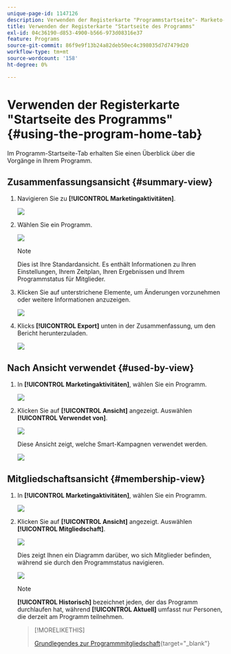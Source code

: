 ```yaml
---
unique-page-id: 1147126
description: Verwenden der Registerkarte "Programmstartseite"- Marketo-Dokumente - Produktdokumentation
title: Verwenden der Registerkarte "Startseite des Programms"
exl-id: 04c36190-d853-4900-b566-973d08316e37
feature: Programs
source-git-commit: 86f9e9f13b24a82deb50ec4c398035d7d7479d20
workflow-type: tm+mt
source-wordcount: '158'
ht-degree: 0%

---
```


# Verwenden der Registerkarte &quot;Startseite des Programms&quot; {#using-the-program-home-tab}

Im Programm-Startseite-Tab erhalten Sie einen Überblick über die Vorgänge in Ihrem Programm.

## Zusammenfassungsansicht {#summary-view}

1. Navigieren Sie zu **[!UICONTROL Marketingaktivitäten]**.

   ![](assets/login-marketing-activities-1.png)

1. Wählen Sie ein Programm.

   ![](assets/image2014-9-18-17-3a1-3a55.png)

   >[!NOTE]
   >
   >Dies ist Ihre Standardansicht. Es enthält Informationen zu Ihren Einstellungen, Ihrem Zeitplan, Ihren Ergebnissen und Ihrem Programmstatus für Mitglieder.

1. Klicken Sie auf unterstrichene Elemente, um Änderungen vorzunehmen oder weitere Informationen anzuzeigen.

   ![](assets/image2014-9-18-17-3a2-3a53.png)

1. Klicks **[!UICONTROL Export]** unten in der Zusammenfassung, um den Bericht herunterzuladen.

   ![](assets/image2014-9-18-17-3a3-3a47.png)

## Nach Ansicht verwendet {#used-by-view}

1. In **[!UICONTROL Marketingaktivitäten]**, wählen Sie ein Programm.

   ![](assets/image2014-9-18-17-3a4-3a24.png)

1. Klicken Sie auf **[!UICONTROL Ansicht]** angezeigt. Auswählen **[!UICONTROL Verwendet von]**.

   ![](assets/image2014-9-18-17-3a5-3a2.png)

   Diese Ansicht zeigt, welche Smart-Kampagnen verwendet werden.

   ![](assets/image2014-9-18-17-3a6-3a4.png)

## Mitgliedschaftsansicht {#membership-view}

1. In **[!UICONTROL Marketingaktivitäten]**, wählen Sie ein Programm.

   ![](assets/image2014-9-18-17-3a7-3a25.png)

1. Klicken Sie auf **[!UICONTROL Ansicht]** angezeigt. Auswählen **[!UICONTROL Mitgliedschaft]**.

   ![](assets/image2014-9-18-17-3a7-3a49.png)

   Dies zeigt Ihnen ein Diagramm darüber, wo sich Mitglieder befinden, während sie durch den Programmstatus navigieren.

   ![](assets/image2014-9-18-17-3a8-3a1.png)

   >[!NOTE]
   >
   >**[!UICONTROL Historisch]** bezeichnet jeden, der das Programm durchlaufen hat, während **[!UICONTROL Aktuell]** umfasst nur Personen, die derzeit am Programm teilnehmen.

   >[!MORELIKETHIS]
   >
   >[Grundlegendes zur Programmmitgliedschaft](/help/marketo/product-docs/core-marketo-concepts/programs/creating-programs/understanding-program-membership.md){target="_blank"}

